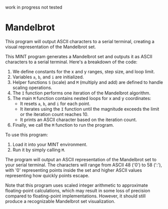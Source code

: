 work in progress not tested

# Mandelbrot 

This program will output ASCII characters to a serial terminal, creating a visual representation of the Mandelbrot set.



This MINT program generates a Mandelbrot set and outputs it as ASCII characters to a serial terminal. Here's a breakdown of the code:

1. We define constants for the x and y ranges, step size, and loop limit.
2. Variables `a`, `b`, and `i` are initialized.
3. Helper functions `S` (scale) and `M` (multiply and add) are defined to handle scaling operations.
4. The `I` function performs one iteration of the Mandelbrot algorithm.
5. The main `M` function contains nested loops for x and y coordinates:
   - It resets `a`, `b`, and `i` for each point.
   - It iterates using the `I` function until the magnitude exceeds the limit or the iteration count reaches 10.
   - It prints an ASCII character based on the iteration count.
6. Finally, we call the `M` function to run the program.

To use this program:

1. Load it into your MINT environment.
2. Run it by simply calling `M`.

The program will output an ASCII representation of the Mandelbrot set to your serial terminal. The characters will range from ASCII 48 ('0') to 58 (':'), with '0' representing points inside the set and higher ASCII values representing how quickly points escape.

Note that this program uses scaled integer arithmetic to approximate floating-point calculations, which may result in some loss of precision compared to floating-point implementations. However, it should still produce a recognizable Mandelbrot set visualization.

